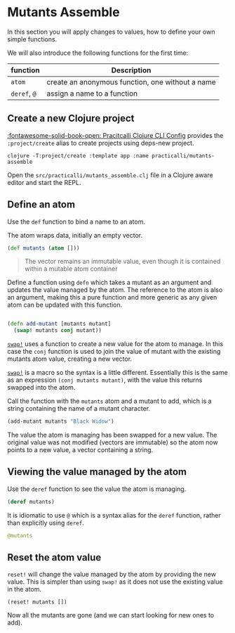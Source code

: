 # Mutants Assemble

In this section you will apply changes to values, how to define your own simple functions.

We will also introduce the following functions for the first time:

| function     | Description                                      |
|--------------|--------------------------------------------------|
| `atom`       | create an anonymous function, one without a name |
| `deref`, `@` | assign a name to a function                      |

## Create a new Clojure project

[:fontawesome-solid-book-open: Pracitcalli Clojure CLI Config](/clojure/clojure-cli/practicalli-config/) provides the `:project/create` alias to create projects using deps-new project.

```shell
clojure -T:project/create :template app :name practicalli/mutants-assemble
```

Open the `src/practicalli/mutants_assemble.clj` file in a Clojure aware editor and start the REPL.

## Define an atom

Use the `def` function to bind a name to an atom.

The atom wraps data, initially an empty vector.

```clojure
(def mutants (atom []))
```

> The vector remains an immutable value, even though it is contained within a mutable atom container

Define a function using `defn` which takes a mutant as an argument and updates the value managed by the atom.  The reference to the atom is also an argument, making this a pure function and more generic as any given atom can be updated with this function.

```clojure

(defn add-mutant [mutants mutant]
  (swap! mutants conj mutant))
```

[`swap!`](https://clojuredocs.org/clojure.core/swap!) uses a function to create a new value for the atom to manage.  In this case the `conj` function is used to join the value of mutant with the existing mutants atom value, creating a new vector.

[`swap!`](https://clojuredocs.org/clojure.core/swap!) is a macro so the syntax is a little different. Essentially this is the same as an expression `(conj mutants mutant)`, with the value this returns swapped into the atom.

Call the function with the `mutants` atom and a mutant to add, which is a string containing the name of a mutant character.

```clojure
(add-mutant mutants "Black Widow")
```

The value the atom is managing has been swapped for a new value.  The original value was not modified (vectors are immutable) so the atom now points to a new value, a vector containing a string.

## Viewing the value managed by the atom

Use the `deref` function to see the value the atom is managing.

```clojure
(deref mutants)
```

It is idiomatic to use `@` which is a syntax alias for the `deref` function, rather than explicitly using `deref`.

```clojure
@mutants
```

## Reset the atom value

`reset!` will change the value managed by the atom by providing the new value.  This is simpler than using `swap!` as it does not use the existing value in the atom.

```
(reset! mutants [])
```

Now all the mutants are gone (and we can start looking for new ones to add).
